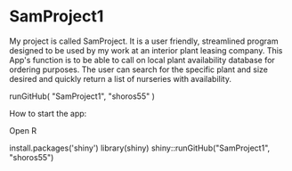 # SamProject1
My project is called SamProject.  It is a user friendly, streamlined program designed to be used by my work at an interior plant leasing company.  This App's function is to be able to call on local plant availability database for ordering purposes.  The user can search for the specific plant and size desired and quickly return a list of nurseries with availability.

runGitHub( "SamProject1", "shoros55" )

How to start the app:

Open R

install.packages('shiny')
library(shiny)
shiny::runGitHub("SamProject1", "shoros55")
